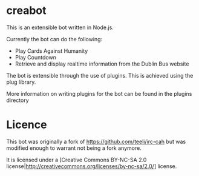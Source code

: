 # creabot
This is an extensible bot written in Node.js.

Currently the bot can do the following:
  * Play Cards Against Humanity
  * Play Countdown
  * Retrieve and display realtime information from the Dublin Bus website

The bot is extensible through the use of plugins. This is achieved using the plug library.

More information on writing plugins for the bot can be found in the plugins directory

# Licence

This bot was originally a fork of https://github.com/teeli/irc-cah but was modified enough to warrant not being a fork anymore.

It is licensed under a [Creative Commons BY-NC-SA 2.0 license|http://creativecommons.org/licenses/by-nc-sa/2.0/] license.
